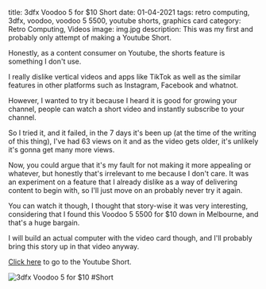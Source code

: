 title: 3dfx Voodoo 5 for $10 Short
date: 01-04-2021
tags: retro computing, 3dfx, voodoo, voodoo 5 5500, youtube shorts, graphics card
category: Retro Computing, Videos
image: img.jpg
description: This was my first and probably only attempt of making a Youtube Short.

Honestly, as a content consumer on Youtube, the shorts feature is something I don't use.

I really dislike vertical videos and apps like TikTok as well as the similar features in other platforms such as Instagram, Facebook and whatnot.

However, I wanted to try it because I heard it is good for growing your channel, people can watch a short video and instantly subscribe to your channel.

So I tried it, and it failed, in the 7 days it's been up (at the time of the writing of this thing), I've had 63 views on it and as the video gets older, it's unlikely it's gonna get many more views.

Now, you could argue that it's my fault for not making it more appealing or whatever, but honestly that's irrelevant to me because I don't care. It was an experiment on a feature that I already dislike as a way of delivering content to begin with, so I'll just move on an probably never try it again.

You can watch it though, I thought that story-wise it was very interesting, considering that I found this Voodoo 5 5500 for $10 down in Melbourne, and that's a huge bargain.

I will build an actual computer with the video card though, and I'll probably bring this story up in that video anyway.

[Click here](https://www.youtube.com/watch?v=hxe_yOpfjRU) to go to the Youtube Short.

![3dfx Voodoo 5 for $10 #Short](https://www.youtube.com/watch?v=hxe_yOpfjRU)

